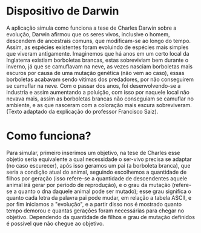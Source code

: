 # Dispositivo de Darwin

  A aplicação simula como funciona a tese de Charles Darwin sobre a evolução, Darwin afirmou que os seres vivos, inclusive o homem, 
descendem de ancestrais comuns, que modificam-se ao longo do tempo. Assim, as espécies existentes foram evoluindo de espécies mais simples
que viveram antigamente. Imaginemos que há anos em um certo local da Inglaterra existiam borboletas brancas, estas sobreviviam bem durante
o inverno, já que se camuflavam na neve, as vezes nasciam borboletas mais escuros por causa de uma mutação genética (não vem ao caso), 
essas borboletas acabavam sendo vitimas dos predadores, por não conseguirem se camuflar na neve. Com o passar dos anos, 
foi desenvolvendo-se a industria e assim aumentando a poluição, com isso por naquele local não nevava mais, assim as borboletas 
brancas não conseguiam se camuflar no ambiente, e as que nasceram com a coloração mais escura sobreviveram.
(Texto adaptado da explicação do professor Francisco Saiz).

# Como funciona?

  Para simular, primeiro inserimos um objetivo, na tese de Charles esse objetio seria equivalente a qual necessidade o ser-vivo precisa se
adaptar (no caso escurecer), após isso geramos um pai (a borboleta branca), que seria a condição atual do animal, seguindo escolhemos a 
quantidade de filhos por geração (isso refere-se a quantidade de descendentes aquele animal irá gerar por período de reprodução), e o grau 
da mutação (refere-se a quanto o dna daquele animal pode ser mutado); esse grau significa o quanto cada letra da palavra pai pode mudar, 
em relação a tabela ASCII, e por fim iniciamos a "evolução", e a partir disso nos é mostrado quanto tempo demorou e quantas gerações foram 
necessárias para chegar no objetivo. Dependendo da quantidade de filhos e grau de mutação definidos é possível que não chegue ao objetivo.
